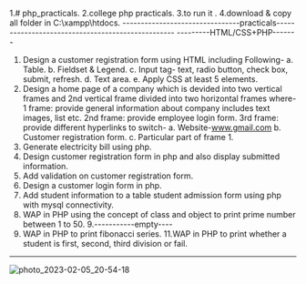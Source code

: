 1.# php_practicals.
2.college php practicals.
3.to run it .
4.download & copy all folder in C:\xampp\htdocs\.
--------------------------------practicals--------------------------------------------------
---------HTML/CSS+PHP-------
1. Design a customer registration form using HTML including Following-
a. Table.
b. Fieldset & Legend.
c. Input tag- text, radio button, check box, submit, refresh.
d. Text area.
e. Apply CSS at least 5 elements.
2. Design a home page of a company which is devided into two vertical frames
and 2nd vertical frame divided into two horizontal frames where-
1 frame: provide general information about company includes text images,
list etc.
2nd frame: provide employee login form.
3rd frame: provide different hyperlinks to switch-
a. Website-www.gmail.com
b. Customer registration form.
c. Particular part of frame 1.
3. Generate electricity bill using php.
4. Design customer registration form in php and also display submitted
information.
5. Add validation on customer registration form.
6. Design a customer login form in php.
7. Add student information to a table student admission form using php with
mysql connectivity.
8. WAP in PHP using the concept of class and object to print prime number
between 1 to 50.
9.-----------empty----
10. WAP in PHP to print fibonacci series.
11.WAP in PHP to print whether a student is first, second, third division or fail.
-------------------------------------------------------------------------------------------------
![photo_2023-02-05_20-54-18](https://user-images.githubusercontent.com/100335234/216828298-ca46b25d-ae82-48b2-aff6-b8244f388d8f.jpg)
